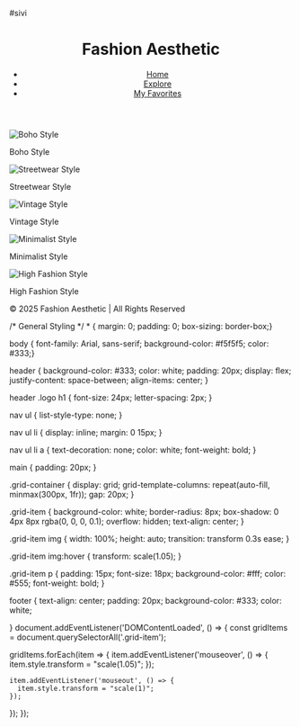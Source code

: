#sivi
<!DOCTYPE html>
<html lang="en">
<head>
  <meta charset="UTF-8">
  <meta name="viewport" content="width=device-width, initial-scale=1.0">
  <title>Pinterest-inspired Clothing Aesthetics</title>
  <link rel="stylesheet" href="styles.css">
</head>
<body>
  <!-- Header -->
  <header>
    <div class="logo">
      <h1>Fashion Aesthetic</h1>
    </div>
    <nav>
      <ul>
        <li><a href="#">Home</a></li>
        <li><a href="#">Explore</a></li>
        <li><a href="#">My Favorites</a></li>
      </ul>
    </nav>
  </header>

  <!-- Main Content -->
  <main>
    <section class="grid-container">
      <div class="grid-item">
        <img src="https://via.placeholder.com/400x600?text=Boho+Style" alt="Boho Style">
        <p>Boho Style</p>
      </div>
      <div class="grid-item">
        <img src="https://via.placeholder.com/400x600?text=Streetwear+Style" alt="Streetwear Style">
        <p>Streetwear Style</p>
      </div>
      <div class="grid-item">
        <img src="https://via.placeholder.com/400x600?text=Vintage+Style" alt="Vintage Style">
        <p>Vintage Style</p>
      </div>
      <div class="grid-item">
        <img src="https://via.placeholder.com/400x600?text=Minimalist+Style" alt="Minimalist Style">
        <p>Minimalist Style</p>
      </div>
      <div class="grid-item">
        <img src="https://via.placeholder.com/400x600?text=High+Fashion+Style" alt="High Fashion Style">
        <p>High Fashion Style</p>
      </div>
    </section>
  </main>

  <!-- Footer -->
  <footer>
    <p>&copy; 2025 Fashion Aesthetic | All Rights Reserved</p>
  </footer>

  <script src="script.js"></script>
</body>
</html>
/* General Styling */
* {
  margin: 0;
  padding: 0;
  box-sizing: border-box;}

body { font-family: Arial, sans-serif;
  background-color: #f5f5f5;
  color: #333;}

header {
  background-color: #333;
  color: white;
  padding: 20px;
  display: flex;
  justify-content: space-between;
  align-items: center;
}

header .logo h1 {
  font-size: 24px;
  letter-spacing: 2px;
}

nav ul {
  list-style-type: none;
}

nav ul li {
  display: inline;
  margin: 0 15px;
}

nav ul li a {
  text-decoration: none;
  color: white;
  font-weight: bold;
}

main {
  padding: 20px;
}

.grid-container {
  display: grid;
  grid-template-columns: repeat(auto-fill, minmax(300px, 1fr));
  gap: 20px;
}

.grid-item {
  background-color: white;
  border-radius: 8px;
  box-shadow: 0 4px 8px rgba(0, 0, 0, 0.1);
  overflow: hidden;
  text-align: center;
}

.grid-item img {
  width: 100%;
  height: auto;
  transition: transform 0.3s ease;
}

.grid-item img:hover {
  transform: scale(1.05);
}

.grid-item p {
  padding: 15px;
  font-size: 18px;
  background-color: #fff;
  color: #555;
  font-weight: bold;
}

footer {
  text-align: center;
  padding: 20px;
  background-color: #333;
  color: white;
  
  }
document.addEventListener('DOMContentLoaded', () => {
  const gridItems = document.querySelectorAll('.grid-item');
  
  gridItems.forEach(item => {
    item.addEventListener('mouseover', () => {
      item.style.transform = "scale(1.05)";
    });

    item.addEventListener('mouseout', () => {
      item.style.transform = "scale(1)";
    });
  });
});
